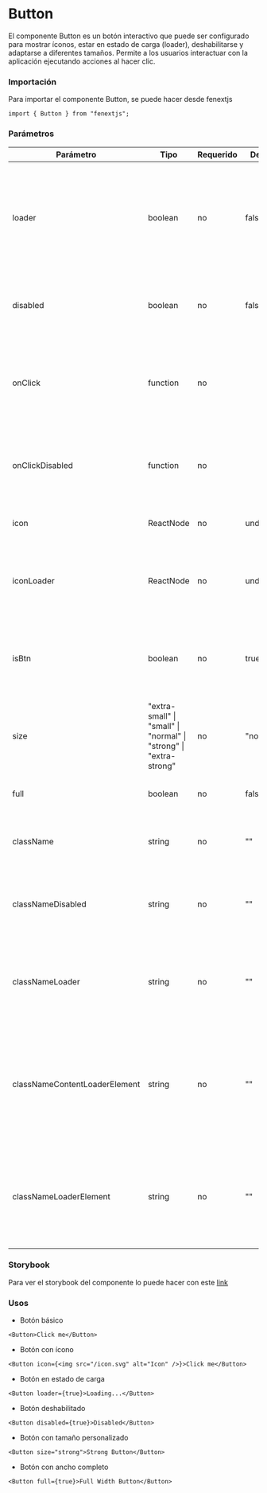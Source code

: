 # Button

El componente Button es un botón interactivo que puede ser configurado para mostrar íconos, estar en estado de carga (loader), deshabilitarse y adaptarse a diferentes tamaños. Permite a los usuarios interactuar con la aplicación ejecutando acciones al hacer clic.

### Importación

Para importar el componente Button, se puede hacer desde fenextjs

```tsx copy
import { Button } from "fenextjs";
```

### Parámetros

| Parámetro | Tipo | Requerido | Default | Descripcion |
| --------- | ---- | --------- | ------- | ----------- |
| loader | boolean | no | false | Si el botón está en estado de carga, mostrando un indicador de carga (spinner) y deshabilitado para otras acciones. |
| disabled | boolean | no | false | Si el botón está deshabilitado, impidiendo cualquier interacción. |
| onClick | function | no |  | Función que se ejecuta cuando se hace click en el botón (solo si no está deshabilitado o en estado de carga). |
| onClickDisabled | function | no |  | Función que se ejecuta cuando se hace click en el botón estando deshabilitado. |
| icon | ReactNode | no | undefined | El ícono que se mostrará dentro del botón. |
| iconLoader | ReactNode | no | undefined | El ícono que se mostrará dentro del botón cuando esta en estado de carga. |
| isBtn | boolean | no | true | Si se renderiza el componente como un botón (`\<button\>`) o como un `\<div\>`. |
| size | "extra-small" \| "small" \| "normal" \| "strong" \| "extra-strong" | no | "normal" | El tamaño del botón. |
| full | boolean | no | false | Si el botón debe ocupar todo el ancho disponible. |
| className | string | no | "" | Clase personalizada para el componente Button. |
| classNameDisabled | string | no | "" | Clase personalizada para el componente Button cuando esta deshabilitado. |
| classNameLoader | string | no | "" | Clase personalizada para el componente Button cuando esta en estado de carga. |
| classNameContentLoaderElement | string | no | "" | Clase personalizada para contenedor del componente Loader dentro del botón cuando está en estado de carga. |
| classNameLoaderElement | string | no | "" | Clase personalizada para el componente Loader dentro del botón cuando está en estado de carga. |

### Storybook

Para ver el storybook del componente lo puede hacer con este [link](https://fenextjs-component-storybook.vercel.app/?path=/story/component-button--index)

### Usos

- Botón básico

```tsx copy
<Button>Click me</Button>
```

- Botón con ícono

```tsx copy
<Button icon={<img src="/icon.svg" alt="Icon" />}>Click me</Button>
```

- Botón en estado de carga

```tsx copy
<Button loader={true}>Loading...</Button>
```

- Botón deshabilitado

```tsx copy
<Button disabled={true}>Disabled</Button>
```

- Botón con tamaño personalizado

```tsx copy
<Button size="strong">Strong Button</Button>
```

- Botón con ancho completo

```tsx copy
<Button full={true}>Full Width Button</Button>
```

